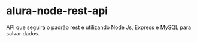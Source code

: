 # alura-node-rest-api
API que seguirá o padrão rest e utilizando Node Js, Express e MySQL para salvar dados.
